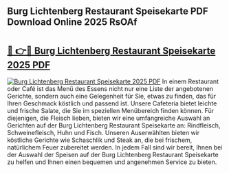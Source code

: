 ## Burg Lichtenberg Restaurant Speisekarte PDF Download Online 2025 RsOAf

# <h2><a href="http://gc78icn.nevu.top/?p=Burg+Lichtenberg+Restaurant+Speisekarte">🔗 👉🔴 Burg Lichtenberg Restaurant Speisekarte 2025 PDF</a></h2>

[![Burg Lichtenberg Restaurant Speisekarte 2025 PDF](https://i.imgur.com/dBaPXMq.png)](http://gc78icn.nevu.top/?p=Burg+Lichtenberg+Restaurant+Speisekarte)
In einem Restaurant oder Café ist das Menü des Essens nicht nur eine Liste der angebotenen Gerichte, sondern auch eine Gelegenheit für Sie, etwas zu finden, das für Ihren Geschmack köstlich und passend ist. Unsere Cafeteria bietet leichte und frische Salate, die Sie im speziellen Menübereich finden können. Für diejenigen, die Fleisch lieben, bieten wir eine umfangreiche Auswahl an Gerichten auf der Burg Lichtenberg Restaurant Speisekarte an: Rindfleisch, Schweinefleisch, Huhn und Fisch. Unseren Auserwählten bieten wir köstliche Gerichte wie Schaschlik und Steak an, die bei frischem, natürlichem Feuer zubereitet werden. In jedem Fall sind wir bereit, Ihnen bei der Auswahl der Speisen auf der Burg Lichtenberg Restaurant Speisekarte zu helfen und Ihnen einen bequemen und angenehmen Service zu bieten.
